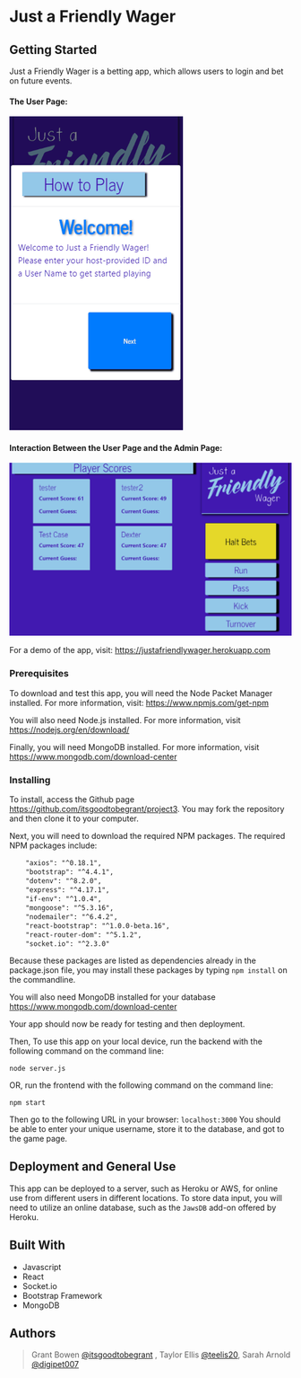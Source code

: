 # Just a Friendly Wager

## Getting Started

Just a Friendly Wager is a betting app, which allows users to login and bet on future events.

#### The User Page:
![demo](demo/user.gif)

#### Interaction Between the User Page and the Admin Page:
![demo](demo/admin.gif)

For a demo of the app, visit: <https://justafriendlywager.herokuapp.com>

### Prerequisites

To download and test this app, you will need the Node Packet Manager installed.  For more information, visit: <https://www.npmjs.com/get-npm>

You will also need Node.js installed.  For more information, visit <https://nodejs.org/en/download/>

Finally, you will need MongoDB installed. For more information, visit <https://www.mongodb.com/download-center>

### Installing

To install, access the Github page <https://github.com/itsgoodtobegrant/project3>.  You may fork the repository and then clone it to your computer.  

Next, you will need to download the required NPM packages.  The required NPM packages include:
```
    "axios": "^0.18.1",
    "bootstrap": "^4.4.1",
    "dotenv": "^8.2.0",
    "express": "^4.17.1",
    "if-env": "^1.0.4",
    "mongoose": "^5.3.16",
    "nodemailer": "^6.4.2",
    "react-bootstrap": "^1.0.0-beta.16",
    "react-router-dom": "^5.1.2",
    "socket.io": "^2.3.0"
```
Because these packages are listed as dependencies already in the package.json file, you may install these packages by typing `npm install` on the commandline.

You will also need MongoDB installed for your database <https://www.mongodb.com/download-center>

Your app should now be ready for testing and then deployment.

Then, To use this app on your local device, run the backend with the following command on the command line:
```
node server.js
```
OR, run the frontend with the following command on the command line:
```
npm start
```


Then go to the following URL in your browser: `localhost:3000`
You should be able to enter your unique username, store it to the database, and got to the game page.

## Deployment and General Use
This app can be deployed to a server, such as Heroku or AWS, for online use from different users in different locations. To store data input, you will need to utilize an online database, such as the `JawsDB` add-on offered by Heroku.

## Built With

* Javascript
* React
* Socket.io
* Bootstrap Framework
* MongoDB

## Authors

> Grant Bowen [@itsgoodtobegrant](https://github.com/itsgoodtobegrant) , Taylor Ellis [@teelis20](https://github.com/teellis20), Sarah Arnold [@digipet007](https://github.com/digipet007)
